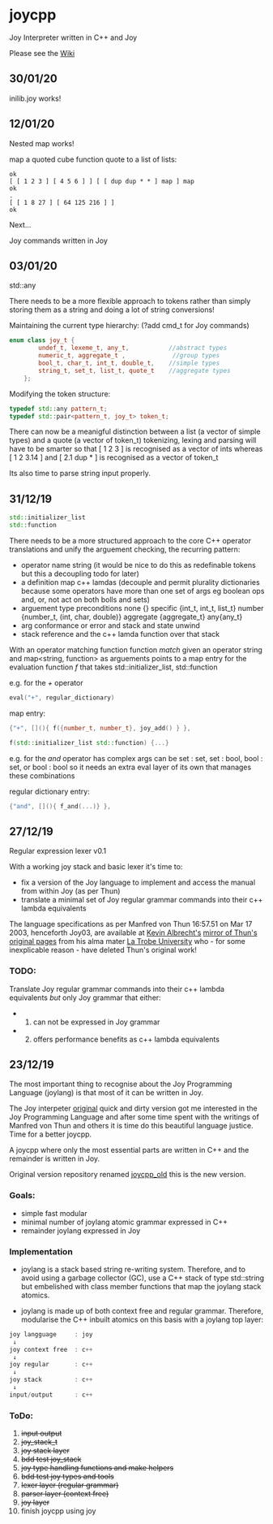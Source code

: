 # joycpp
Joy Interpreter written in C++ and Joy

Please see the [Wiki](https://github.com/ifknot/joycpp/wiki)

## 30/01/20

inilib.joy works!

## 12/01/20

Nested map works!

map a quoted cube function quote to a list of lists:

```
ok
[ [ 1 2 3 ] [ 4 5 6 ] ] [ [ dup dup * * ] map ] map
ok
.
[ [ 1 8 27 ] [ 64 125 216 ] ]
ok
```
Next...

Joy commands written in Joy

## 03/01/20

std::any

There needs to be a more flexible approach to tokens rather than simply storing them as a string and doing a lot of string conversions!

Maintaining the current type hierarchy: (?add cmd_t for Joy commands)
```cpp
enum class joy_t {
        undef_t, lexeme_t, any_t,           //abstract types
        numeric_t, aggregate_t ,             //group types
        bool_t, char_t, int_t, double_t,    //simple types
        string_t, set_t, list_t, quote_t    //aggregate types  
    };
```
Modifying the token structure:
```cpp
typedef std::any pattern_t;
typedef std::pair<pattern_t, joy_t> token_t;
```
There can now be a meanigful distinction between a list (a vector of simple types) and a quote (a vector of token_t)
tokenizing, lexing and parsing will have to be smarter so that \[ 1 2 3 \] is recognised as a vector of ints whereas \[ 1 2 3.14 \] and \[ 2.1 dup \* \] is recognised as a vector of token_t 

Its also time to parse string input properly.

## 31/12/19
```cpp
std::initializer_list 
std::function
```

There needs to be a more structured approach to the core C++ operator translations and unify the arguement checking, the recurring pattern:

* operator name string (it would be nice to do this as redefinable tokens but this a decoupling todo for later)
* a definition map c++ lamdas (decouple and permit plurality dictionaries because some operators have more than one set of args eg boolean ops and, or, not act on both bolls and sets)
* arguement type preconditions none {} specific {int_t, int_t, list_t} number {number_t, (int, char, double)} aggregate {aggregate_t} any{any_t} 
* arg conformance or error and stack and state unwind
* stack reference and the c++ lamda function over that stack

With an operator matching function function *match* given an operator string and map<string, function> as arguements points to a map entry for the evaluation function *f* that takes std::initializer_list, std::function

e.g. for the *+* operator 
```cpp
eval("+", regular_dictionary) 
```
map entry:
```cpp
{"+", [](){ f({number_t, number_t}, joy_add() } },

f(std::initializer_list std::function) {...}
```

e.g. for the *and* operator has complex args can be set : set, set : bool, bool : set, or bool : bool so it needs an extra eval layer of its own that manages these combinations


regular dictionary entry:
```cpp
{"and", [](){ f_and(...)} },
```
## 27/12/19

Regular expression lexer v0.1 

With a working joy stack and basic lexer it's time to:
* fix a version of the Joy language to implement and access the manual from within Joy (as per Thun)
* translate a minimal set of Joy regular grammar commands into their c++ lambda equivalents

The language specifications as per Manfred von Thun 16:57.51 on Mar 17 2003, henceforth Joy03, are available at [Kevin Albrecht's](http://www.kevinalbrecht.com/)  [mirror of Thun's original pages](http://www.kevinalbrecht.com/code/joy-mirror/joy.html) from his alma mater [La Trobe University](https://www.latrobe.edu.au/) who - for some inexplicable reason - have deleted Thun's original work!

### TODO:
Translate Joy regular grammar commands into their c++ lambda equivalents *but* only Joy grammar that either:

* 1. can not be expressed in Joy grammar
* 2. offers performance benefits as c++ lambda equivalents

## 23/12/19
The most important thing to recognise about the Joy Programming Language (joylang) is that most of it can be written in Joy. 

The Joy interpeter [original](https://github.com/ifknot/joycpp_old)
 quick and dirty version got me interested in the Joy Programming Language and after some time spent with the writings of Manfred von Thun and others it is time do this beautiful language justice. Time for a better joycpp.

A joycpp where only the most essential parts are written in C++ and the remainder is written in Joy.

Original version repository renamed [joycpp_old](https://github.com/ifknot/joycpp_old) this is the new version.

### Goals:

* simple fast modular
* minimal number of joylang atomic grammar expressed in C++ 
* remainder joylang expressed in Joy

### Implementation
* joylang is a stack based string re-writing system. Therefore, and to avoid using a garbage collector (GC), use a C++ stack of type std::string but embelished with class member functions that map the joylang stack atomics.

* joylang is made up of both context free and regular grammar. Therefore, modularise the C++ inbuilt atomics on this basis with a joylang top layer:
```cpp
joy langguage     : joy
 ↓
joy context free  : c++
 ↓
joy regular       : c++
 ↓
joy stack         : c++
 ↓
input/output      : c++
```
### ToDo:
1. ~~input output~~
2. ~~joy_stack_t~~
3. ~~joy stack layer~~
4. ~~bdd test joy_stack~~
5. ~~joy type handling functions and make helpers~~
6. ~~bdd test joy types and tools~~
7. ~~lexer layer (regular grammar)~~
8. ~~parser layer (context free)~~
9. ~~joy layer~~
10. finish joycpp using joy
